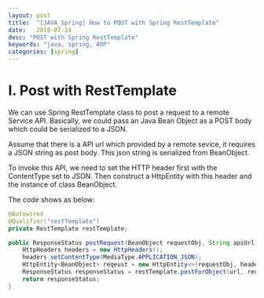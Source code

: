 ```yaml
---
layout: post
title:  "[JAVA_Spring] How to POST with Spring RestTemplate"
date:   2018-07-24
desc: "POST with Spring RestTemplate"
keywords: "java, spring, AOP"
categories: [spring]
---
```


# I. Post with RestTemplate

We can use Spring RestTemplate class to post a request to a remote Service API. Basically, we could pass an Java Bean Object as a POST body which could be serialized to a JSON.

Assume that there is a API url which provided by a remote sevice, it requires a JSON string as post body. This json string is serialized from BeanObject. 

To invoke this API, we need to set the HTTP header first with the ContentType set to JSON. Then construct a HttpEntity with this header and the instance of class BeanObject.

The code shows as below:

```java
@Autowired
@Qualifier("restTemplate")
private RestTemplate restTemplate;

public ResponseStatus postRequest(BeanObject requestObj, String apiUrl){
    HttpHeaders headers = new HttpHeaders();
    headers.setContentType(MediaType.APPLICATION_JSON);
    HttpEntity<BeanObject> reqeust = new HttpEntity<>(requestObj, headers);
    ResponseStatus responseStatus = restTemplate.postForObject(url, request, ResponseStatus.class);
    return responseStatus;
}
```


